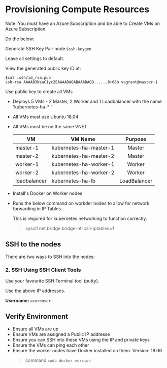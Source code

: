 # Provisioning Compute Resources

Note: You must have an Azure Subscription and be able to Create VMs on Azure Subscription. 

Do the below:

Generate SSH Key Pair node
`$ssh-keygen`

Leave all settings to default.

View the generated public key ID at:

```
$cat .ssh/id_rsa.pub
ssh-rsa AAAAB3NzaC1yc2EAAAADAQABAAABAQD......8+08b vagrant@master-1
```

Use public key to create all VMs

- Deploys 5 VMs - 2 Master, 2 Worker and 1 Loadbalancer with the name 'kubernetes-ha-* '
- All VMs must use Ubuntu 18.04 
- All VMs must be on the same VNET

    | VM            |  VM Name               | Purpose       |
    | ------------  | ---------------------- |:-------------:|
    | master-1      | kubernetes-ha-master-1 | Master        |
    | master-2      | kubernetes-ha-master-2 | Master        |
    | worker-1      | kubernetes-ha-worker-1 | Worker        |
    | worker-2      | kubernetes-ha-worker-2 | Worker        |
    | loadbalancer  | kubernetes-ha-lb       | LoadBalancer  |


- Install's Docker on Worker nodes

- Runs the below command on workder nodes to allow for network forwarding in IP Tables.

  This is required for kubernetes networking to function correctly.
    > sysctl net.bridge.bridge-nf-call-iptables=1

## SSH to the nodes

There are two ways to SSH into the nodes:

### 2. SSH Using SSH Client Tools

Use your favourite SSH Terminal tool (putty).

Use the above IP addresses. 

**Username:** `azureuser`

## Verify Environment

- Ensure all VMs are up
- Ensure VMs are assigned a Public IP addresse
- Ensure you can SSH into these VMs using the IP and private keys
- Ensure the VMs can ping each other
- Ensure the worker nodes have Docker installed on them. Version: 18.06
  > command `sudo docker version`
